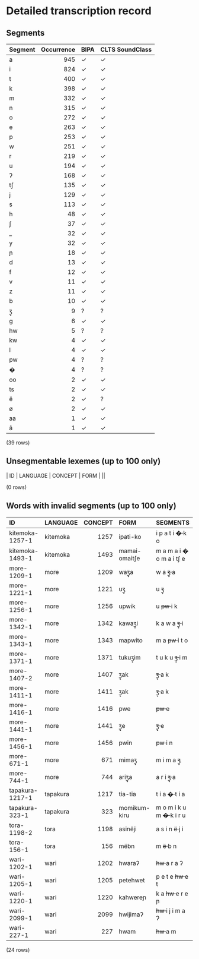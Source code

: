 
# Detailed transcription record

## Segments

| Segment | Occurrence | BIPA | CLTS SoundClass |
|:----------|-------------:|:-------|:------------------|
| a | 945 | ✓ | ✓ |
| i | 824 | ✓ | ✓ |
| t | 400 | ✓ | ✓ |
| k | 398 | ✓ | ✓ |
| m | 332 | ✓ | ✓ |
| n | 315 | ✓ | ✓ |
| o | 272 | ✓ | ✓ |
| e | 263 | ✓ | ✓ |
| p | 253 | ✓ | ✓ |
| w | 251 | ✓ | ✓ |
| r | 219 | ✓ | ✓ |
| u | 194 | ✓ | ✓ |
| ʔ | 168 | ✓ | ✓ |
| tʃ | 135 | ✓ | ✓ |
| j | 129 | ✓ | ✓ |
| s | 113 | ✓ | ✓ |
| h | 48 | ✓ | ✓ |
| ʃ | 37 | ✓ | ✓ |
| _ | 32 | ✓ | ✓ |
| y | 32 | ✓ | ✓ |
| ɲ | 18 | ✓ | ✓ |
| d | 13 | ✓ | ✓ |
| f | 12 | ✓ | ✓ |
| v | 11 | ✓ | ✓ |
| z | 11 | ✓ | ✓ |
| b | 10 | ✓ | ✓ |
| ʒ̟ | 9 | ? | ? |
| g | 6 | ✓ | ✓ |
| hw | 5 | ? | ? |
| kw | 4 | ✓ | ✓ |
| l | 4 | ✓ | ✓ |
| pw | 4 | ? | ? |
| � | 4 | ? | ? |
| oo | 2 | ✓ | ✓ |
| ts | 2 | ✓ | ✓ |
| ë | 2 | ✓ | ? |
| ø | 2 | ✓ | ✓ |
| aa | 1 | ✓ | ✓ |
| ã | 1 | ✓ | ✓ |

(39 rows)



## Unsegmentable lexemes (up to 100 only)

| ID | LANGUAGE | CONCEPT | FORM |
||

(0 rows)



## Words with invalid segments (up to 100 only)

| ID | LANGUAGE | CONCEPT | FORM | SEGMENTS |
|:----------------|:-----------|----------:|:--------------|:----------------------------------|
| kitemoka-1257-1 | kitemoka | 1257 | ipati-ko | i p a t i <s> � </s> k o |
| kitemoka-1493-1 | kitemoka | 1493 | mamai-omaitʃe | m a m a i <s> � </s> o m a i tʃ e |
| more-1209-1 | more | 1209 | waʒ̟a | w a <s> ʒ̟ </s> a |
| more-1221-1 | more | 1221 | uʒ̟ | u <s> ʒ̟ </s> |
| more-1256-1 | more | 1256 | upwik | u <s> pw </s> i k |
| more-1342-1 | more | 1342 | kawaʒ̟i | k a w a <s> ʒ̟ </s> i |
| more-1343-1 | more | 1343 | mapwito | m a <s> pw </s> i t o |
| more-1371-1 | more | 1371 | tukuʒ̟im | t u k u <s> ʒ̟ </s> i m |
| more-1407-2 | more | 1407 | ʒ̟ak | <s> ʒ̟ </s> a k |
| more-1411-1 | more | 1411 | ʒ̟ak | <s> ʒ̟ </s> a k |
| more-1416-1 | more | 1416 | pwe | <s> pw </s> e |
| more-1441-1 | more | 1441 | ʒ̟e | <s> ʒ̟ </s> e |
| more-1456-1 | more | 1456 | pwin | <s> pw </s> i n |
| more-671-1 | more | 671 | mimaʒ̟ | m i m a <s> ʒ̟ </s> |
| more-744-1 | more | 744 | ariʒ̟a | a r i <s> ʒ̟ </s> a |
| tapakura-1217-1 | tapakura | 1217 | tia-tia | t i a <s> � </s> t i a |
| tapakura-323-1 | tapakura | 323 | momikum-kiru | m o m i k u m <s> � </s> k i r u |
| tora-1198-2 | tora | 1198 | asinëji | a s i n <s> ë </s> j i |
| tora-156-1 | tora | 156 | mëbn | m <s> ë </s> b n |
| wari-1202-1 | wari | 1202 | hwaraʔ | <s> hw </s> a r a ʔ |
| wari-1205-1 | wari | 1205 | petehwet | p e t e <s> hw </s> e t |
| wari-1220-1 | wari | 1220 | kahwereɲ | k a <s> hw </s> e r e ɲ |
| wari-2099-1 | wari | 2099 | hwijimaʔ | <s> hw </s> i j i m a ʔ |
| wari-227-1 | wari | 227 | hwam | <s> hw </s> a m |

(24 rows)


